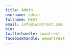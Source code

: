 ```yaml
---
title: Admin
username: admin
fullname: REST
email: info@iwantrest.com
bio: 
twitterhandle: iwantrest
facebookhandle: wewantrest
---
```



